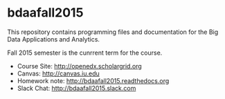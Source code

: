 # bdaafall2015

This repository contains programming files and documentation for the Big Data Applications and Analytics.

Fall 2015 semester is the cunrrent term for the course.

* Course Site: http://openedx.scholargrid.org
* Canvas: http://canvas.iu.edu
* Homework note: http://bdaafall2015.readthedocs.org
* Slack Chat: http://bdaafall2015.slack.com
